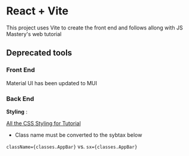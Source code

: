 # React + Vite

This project uses Vite to create the front end and follows allong with JS Mastery's web tutorial

## Deprecated tools 

### Front End 

Material UI has been updated to MUI

### Back End 


**Styling** :

[All the CSS Styling for Tutorial](https://gist.github.com/adrianhajdin/d99aaa67124f0de7667fd3937715fb26)

- Class name must be converted to the sybtax below

`className={classes.AppBar}` vs. `sx={classes.AppBar}`